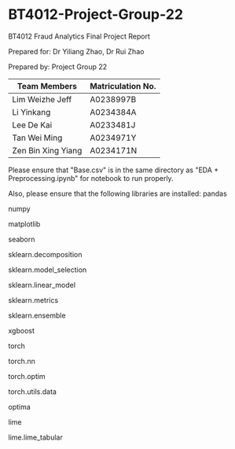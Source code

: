 # BT4012-Project-Group-22
BT4012 Fraud Analytics
Final Project Report
	 		 		 	 	 		 
Prepared for: Dr Yiliang Zhao, Dr Rui Zhao

Prepared by: Project Group 22


| Team Members  | Matriculation No. |
|---|---|
| Lim Weizhe Jeff  |  A0238997B |
| Li Yinkang  | A0234384A  |
| Lee De Kai | A0233481J  |
| Tan Wei Ming | A0234971Y |
| Zen Bin Xing Yiang | A0234171N |


Please ensure that "Base.csv" is in the same directory as "EDA + Preprocessing.ipynb" for notebook to run properly.

Also, please ensure that the following libraries are installed: 
pandas 

numpy 

matplotlib 

seaborn 

sklearn.decomposition 

sklearn.model_selection 

sklearn.linear_model

sklearn.metrics 

sklearn.ensemble

xgboost 

torch

torch.nn

torch.optim 

torch.utils.data

optima 

lime 

lime.lime_tabular 


